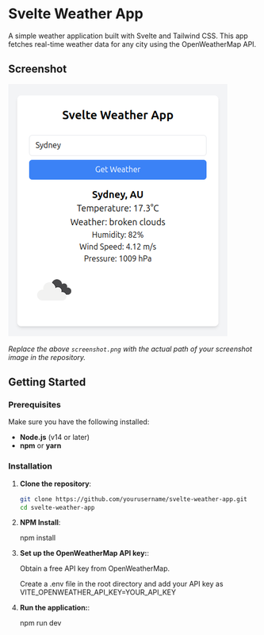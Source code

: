# Svelte Weather App

A simple weather application built with Svelte and Tailwind CSS. This app fetches real-time weather data for any city using the OpenWeatherMap API.


## Screenshot

![Weather App Screenshot](screenshot.png)

*Replace the above `screenshot.png` with the actual path of your screenshot image in the repository.*

## Getting Started

### Prerequisites

Make sure you have the following installed:

- **Node.js** (v14 or later)
- **npm** or **yarn**

### Installation

1. **Clone the repository**:

   ```bash
   git clone https://github.com/yourusername/svelte-weather-app.git
   cd svelte-weather-app

2. **NPM Install**:

    npm install

3. **Set up the OpenWeatherMap API key:**:

    Obtain a free API key from OpenWeatherMap.

    Create a .env file in the root directory and add your API key as VITE_OPENWEATHER_API_KEY=YOUR_API_KEY

4. **Run the application:**:

     npm run dev